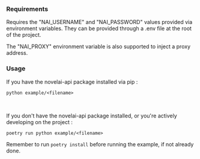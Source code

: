 ### Requirements
Requires the "NAI_USERNAME" and "NAI_PASSWORD" values provided via environment variables.
They can be provided through a .env file at the root of the project.

The "NAI_PROXY" environment variable is also supported to inject a proxy address.

### Usage
If you have the novelai-api package installed via pip :
```
python example/<filename>
```

<br/>

If you don't have the novelai-api package installed, or you're actively developing on the project :
```
poetry run python example/<filename>
```
Remember to run `poetry install` before running the example, if not already done.
